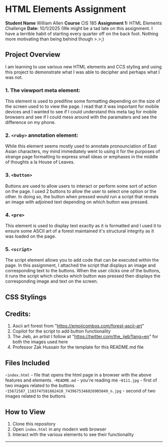 # HTML Elements Assignment

**Student Name** William Allen
**Course** CIS 185
**Assignment 1:** HTML Elements Challenge
**Date:** 10/1/2025 (We might be a tad late on this assignment. I have a terrible habit of starting every quarter off on the back foot. Nothing more motivating than being behind though >.>;)

## Project Overview
I am learning to use various new HTML elements and CCS styling and using this project to demonstrate what I was able to decipher and perhaps what I was not. 

### 1. The viewport meta element:
This element is used to predifine some formatting depending on the size of the screen used to to view the page. I read that it was important for mobile devices and I wanted to see if I could understand this meta tag for mobile browsers and see if I could mess around with the paramaters and see the difference on my phone.

### 2. `<ruby>` annotation element:
While this element seems mostly used to annotate pronounciation of East Asian characters, my mind immediately went to using it for the purposes of strange page formatting to express small ideas or emphases in the middle of thoughts a la House of Leaves.

### 3. `<button>`
Buttons are used to allow users to interact or perform some sort of action on the page. I used 2 buttons to allow the user to select one option or the other. In doing so, the button when pressed would run a script that reveals an image with adjoined text depending on which button was pressed. 

### 4. `<pre>`
This element is used to display text exactly as it is formatted and I used it to ensure some ASCII art of a forest maintained it's structural integrity as it was loaded on the page.

### 5. `<script>`
The script element allows you to add code that can be executed within the page. In this assignment, I attached the script that displays an image and corresponding text to the buttons. When the user clicks one of the buttons, it runs the script which checks which button was pressed then displays the corresponding image and text on the screen. 

## CSS Stylings



## Credits:
1. Ascii art forest from "https://emojicombos.com/forest-ascii-art"
2. Copilot for the script to add button functionality
3. The Jieb, an artist I follow at "https://twitter.com/the_jieb?lang=en" for both the images used here
4. Professor Zak Hussain for the template for this README.md file

## Files Included

-`index.html` - file that opens the html page in a browser with the above features and elements.
-`README.md` - you're reading me
-`0111.jpg` - first of two images related to the buttons
-`15672587_1183747581662410_7439675346026905049_n.jpg` - second of two images related to the buttons

## How to View

1. Clone this repository
2. Open `index.html` in any modern web browser
3. Interact with the various elements to see their functionality

---